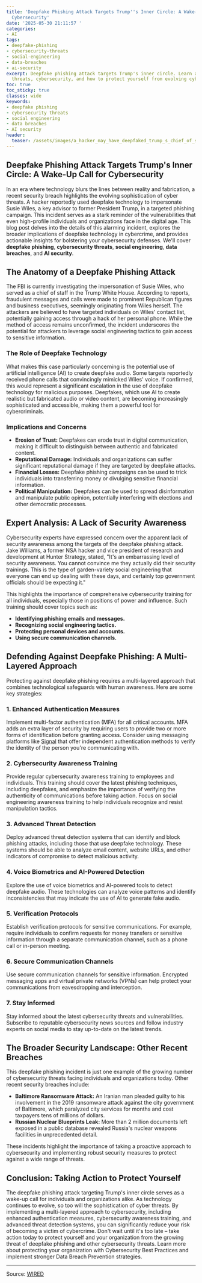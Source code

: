 ```yaml
---
title: 'Deepfake Phishing Attack Targets Trump''s Inner Circle: A Wake-Up Call for
  Cybersecurity'
date: '2025-05-30 21:11:57 '
categories:
- AI
tags:
- deepfake-phishing
- cybersecurity-threats
- social-engineering
- data-breaches
- ai-security
excerpt: Deepfake phishing attack targets Trump's inner circle. Learn about deepfake
  threats, cybersecurity, and how to protect yourself from evolving cybercrime.
toc: true
toc_sticky: true
classes: wide
keywords:
- deepfake phishing
- cybersecurity threats
- social engineering
- data breaches
- AI security
header:
  teaser: /assets/images/a_hacker_may_have_deepfaked_trump_s_chief_of_staff_20250530211157.jpg
---
```


## Deepfake Phishing Attack Targets Trump's Inner Circle: A Wake-Up Call for Cybersecurity

In an era where technology blurs the lines between reality and fabrication, a recent security breach highlights the evolving sophistication of cyber threats. A hacker reportedly used deepfake technology to impersonate Susie Wiles, a key advisor to former President Trump, in a targeted phishing campaign. This incident serves as a stark reminder of the vulnerabilities that even high-profile individuals and organizations face in the digital age. This blog post delves into the details of this alarming incident, explores the broader implications of deepfake technology in cybercrime, and provides actionable insights for bolstering your cybersecurity defenses. We'll cover **deepfake phishing**, **cybersecurity threats**, **social engineering**, **data breaches**, and **AI security**.

## The Anatomy of a Deepfake Phishing Attack

The FBI is currently investigating the impersonation of Susie Wiles, who served as a chief of staff in the Trump White House. According to reports, fraudulent messages and calls were made to prominent Republican figures and business executives, seemingly originating from Wiles herself. The attackers are believed to have targeted individuals on Wiles' contact list, potentially gaining access through a hack of her personal phone. While the method of access remains unconfirmed, the incident underscores the potential for attackers to leverage social engineering tactics to gain access to sensitive information.

### The Role of Deepfake Technology

What makes this case particularly concerning is the potential use of artificial intelligence (AI) to create deepfake audio. Some targets reportedly received phone calls that convincingly mimicked Wiles' voice. If confirmed, this would represent a significant escalation in the use of deepfake technology for malicious purposes. Deepfakes, which use AI to create realistic but fabricated audio or video content, are becoming increasingly sophisticated and accessible, making them a powerful tool for cybercriminals.

### Implications and Concerns

*   **Erosion of Trust:** Deepfakes can erode trust in digital communication, making it difficult to distinguish between authentic and fabricated content.
*   **Reputational Damage:** Individuals and organizations can suffer significant reputational damage if they are targeted by deepfake attacks.
*   **Financial Losses:** Deepfake phishing campaigns can be used to trick individuals into transferring money or divulging sensitive financial information.
*   **Political Manipulation:** Deepfakes can be used to spread disinformation and manipulate public opinion, potentially interfering with elections and other democratic processes.

## Expert Analysis: A Lack of Security Awareness

Cybersecurity experts have expressed concern over the apparent lack of security awareness among the targets of the deepfake phishing attack. Jake Williams, a former NSA hacker and vice president of research and development at Hunter Strategy, stated, "It's an embarrassing level of security awareness. You cannot convince me they actually did their security trainings. This is the type of garden-variety social engineering that everyone can end up dealing with these days, and certainly top government officials should be expecting it."

This highlights the importance of comprehensive cybersecurity training for all individuals, especially those in positions of power and influence. Such training should cover topics such as:

*   **Identifying phishing emails and messages.**
*   **Recognizing social engineering tactics.**
*   **Protecting personal devices and accounts.**
*   **Using secure communication channels.**

## Defending Against Deepfake Phishing: A Multi-Layered Approach

Protecting against deepfake phishing requires a multi-layered approach that combines technological safeguards with human awareness. Here are some key strategies:

### 1. Enhanced Authentication Measures

Implement multi-factor authentication (MFA) for all critical accounts. MFA adds an extra layer of security by requiring users to provide two or more forms of identification before granting access. Consider using messaging platforms like [Signal](https://signal.org/) that offer independent authentication methods to verify the identity of the person you're communicating with.

### 2. Cybersecurity Awareness Training

Provide regular cybersecurity awareness training to employees and individuals. This training should cover the latest phishing techniques, including deepfakes, and emphasize the importance of verifying the authenticity of communications before taking action. Focus on social engineering awareness training to help individuals recognize and resist manipulation tactics.

### 3. Advanced Threat Detection

Deploy advanced threat detection systems that can identify and block phishing attacks, including those that use deepfake technology. These systems should be able to analyze email content, website URLs, and other indicators of compromise to detect malicious activity.

### 4. Voice Biometrics and AI-Powered Detection

Explore the use of voice biometrics and AI-powered tools to detect deepfake audio. These technologies can analyze voice patterns and identify inconsistencies that may indicate the use of AI to generate fake audio.

### 5. Verification Protocols

Establish verification protocols for sensitive communications. For example, require individuals to confirm requests for money transfers or sensitive information through a separate communication channel, such as a phone call or in-person meeting.

### 6. Secure Communication Channels

Use secure communication channels for sensitive information. Encrypted messaging apps and virtual private networks (VPNs) can help protect your communications from eavesdropping and interception.

### 7. Stay Informed

Stay informed about the latest cybersecurity threats and vulnerabilities. Subscribe to reputable cybersecurity news sources and follow industry experts on social media to stay up-to-date on the latest trends.

## The Broader Security Landscape: Other Recent Breaches

This deepfake phishing incident is just one example of the growing number of cybersecurity threats facing individuals and organizations today. Other recent security breaches include:

*   **Baltimore Ransomware Attack:** An Iranian man pleaded guilty to his involvement in the 2019 ransomware attack against the city government of Baltimore, which paralyzed city services for months and cost taxpayers tens of millions of dollars.
*   **Russian Nuclear Blueprints Leak:** More than 2 million documents left exposed in a public database revealed Russia's nuclear weapons facilities in unprecedented detail.

These incidents highlight the importance of taking a proactive approach to cybersecurity and implementing robust security measures to protect against a wide range of threats.

## Conclusion: Taking Action to Protect Yourself

The deepfake phishing attack targeting Trump's inner circle serves as a wake-up call for individuals and organizations alike. As technology continues to evolve, so too will the sophistication of cyber threats. By implementing a multi-layered approach to cybersecurity, including enhanced authentication measures, cybersecurity awareness training, and advanced threat detection systems, you can significantly reduce your risk of becoming a victim of cybercrime. Don't wait until it's too late – take action today to protect yourself and your organization from the growing threat of deepfake phishing and other cybersecurity threats. Learn more about protecting your organization with Cybersecurity Best Practices and implement stronger Data Breach Prevention strategies.


---

Source: [WIRED](https://www.wired.com/story/trump-chief-staff-susie-wiles-hacker-phishing-impersonation/)